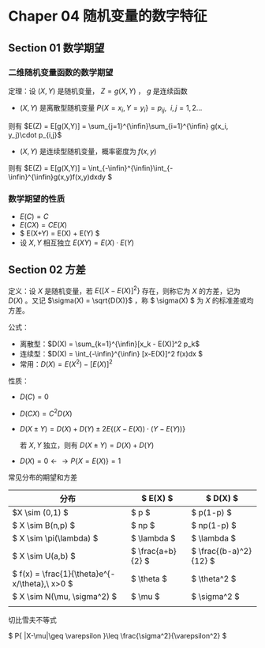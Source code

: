# Chaper 04 随机变量的数字特征

## Section 01 数学期望

### 二维随机变量函数的数学期望

定理：设 $(X,Y)$ 是随机变量， $Z = g(X,Y)$ ， $g$ 是连续函数

*  $(X,Y)$ 是离散型随机变量 $P\{X=x_i, Y=y_i\}=p_{ij} , \ \ i,j=1,2...$

  则有 $E(Z) = E[g(X,Y)] = \sum_{j=1}^{\infin}\sum_{i=1}^{\infin} g(x_i, y_j)\cdot p_{i,j}$

*  $(X,Y)$ 是连续型随机变量，概率密度为 $f(x,y)$ 

  则有 $E(Z) = E[g(X,Y)] = \int_{-\infin}^{\infin}\int_{-\infin}^{\infin}g(x,y)f(x,y)dxdy $



### 数学期望的性质

* $E(C) = C$
* $E(CX) = CE(X)$
* $ E(X+Y) = E(X) + E(Y) $
* 设 $X,Y$ 相互独立 $E(XY) = E(X)\cdot E(Y)$



## Section 02 方差

定义：设 $X$ 是随机变量，若 $E\{[X-E(X)]^2\}$ 存在，则称它为 $X$ 的方差，记为 $D(X)$ 。又记 $\sigma(X) = \sqrt{D(X)}$ ，称 $ \sigma(X) $ 为 $X$ 的标准差或均方差。

公式：

* 离散型：$D(X) = \sum_{k=1}^{\infin}[x_k - E(X)]^2 p_k$
* 连续型：$D(X) = \int_{-\infin}^{\infin} [x-E(X)]^2 f(x)dx $
* 常用：$D(X) = E(X^2) - [E(X)]^2$



性质：

* $D(C) = 0$

* $D(CX) = C^2D(X)$

* $D(X \pm Y) = D(X) + D(Y) \pm 2E\{(X-E(X))\cdot(Y-E(Y))\}$ 

  若 $X,Y$ 独立，则有 $D(X \pm Y) = D(X) + D(Y)$

* $D(X) = 0 \leftarrow \rightarrow P\{X=E(X)\}=1$ 



常见分布的期望和方差

| 分布                                           | $ E(X) $          | $ D(X) $               |
| ---------------------------------------------- | ----------------- | ---------------------- |
| $X \sim (0,1) $                                | $ p $             | $ p(1-p) $             |
| $ X \sim B(n,p) $                              | $ np $            | $ np(1-p) $            |
| $ X \sim \pi(\lambda) $                        | $ \lambda $       | $ \lambda $            |
| $ X \sim U(a,b) $                              | $ \frac{a+b}{2} $ | $ \frac{(b-a)^2}{12} $ |
| $ f(x) = \frac{1}{\theta}e^{-x/\theta},\ x>0 $ | $ \theta $        | $ \theta^2 $           |
| $ X \sim N(\mu, \sigma^2) $                    | $ \mu $           | $ \sigma^2 $           |
|                                                |                   |                        |

切比雪夫不等式

$ P\{ |X-\mu|\geq \varepsilon \}\leq \frac{\sigma^2}{\varepsilon^2} $























